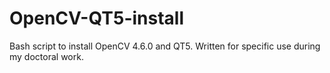 # OpenCV-QT5-install
Bash script to install OpenCV 4.6.0 and QT5. Written for specific use during my doctoral work.
